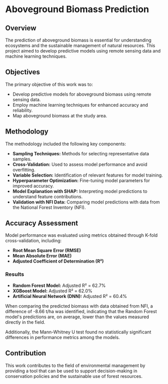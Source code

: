 # Aboveground Biomass Prediction

## Overview

The prediction of aboveground biomass is essential for understanding ecosystems and the sustainable management of natural resources. This project aimed to develop predictive models using remote sensing data and machine learning techniques.

## Objectives

The primary objective of this work was to:

- Develop predictive models for aboveground biomass using remote sensing data.
- Employ machine learning techniques for enhanced accuracy and reliability.
- Map aboveground biomass at the study area.

## Methodology

The methodology included the following key components:

- **Sampling Techniques:** Methods for selecting representative data samples.
- **Cross-Validation:** Used to assess model performance and avoid overfitting.
- **Variable Selection:** Identification of relevant features for model training.
- **Hyperparameter Optimization:** Fine-tuning model parameters for improved accuracy.
- **Model Explanation with SHAP:** Interpreting model predictions to understand feature contributions.
- **Validation with NFI Data:** Comparing model predictions with data from the National Forest Inventory (NFI).

## Accuracy Assessment

Model performance was evaluated using metrics obtained through K-fold cross-validation, including:

- **Root Mean Square Error (RMSE)**
- **Mean Absolute Error (MAE)**
- **Adjusted Coefficient of Determination (R²)**

### Results

- **Random Forest Model:** Adjusted R² = 62.7%
- **XGBoost Model:** Adjusted R² = 62.0%
- **Artificial Neural Network (DNN):** Adjusted R² = 60.4%

When comparing the predicted biomass with data obtained from NFI, a difference of -8.66 t/ha was identified, indicating that the Random Forest model's predictions are, on average, lower than the values measured directly in the field. 

Additionally, the Mann-Whitney U test found no statistically significant differences in performance metrics among the models.

## Contribution

This work contributes to the field of environmental management by providing a tool that can be used to support decision-making in conservation policies and the sustainable use of forest resources.
